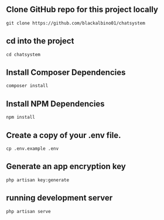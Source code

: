 ## Clone GitHub repo for this project locally

```git clone https://github.com/blackalbino01/chatsystem```
## cd into the project

```cd chatsystem```
## Install Composer Dependencies

```composer install```
## Install NPM Dependencies

```npm install```
## Create a copy of your .env file.

```cp .env.example .env```
## Generate an app encryption key

```php artisan key:generate```
## running development server

```php artisan serve```
